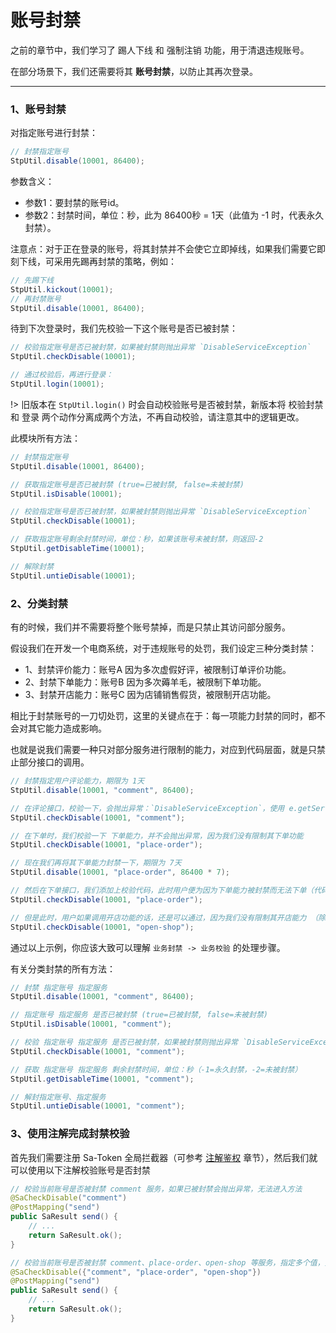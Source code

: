 # 账号封禁

之前的章节中，我们学习了 踢人下线 和 强制注销 功能，用于清退违规账号。

在部分场景下，我们还需要将其 **账号封禁**，以防止其再次登录。

--- 

### 1、账号封禁

对指定账号进行封禁：

``` java
// 封禁指定账号 
StpUtil.disable(10001, 86400); 
```

参数含义：
- 参数1：要封禁的账号id。
- 参数2：封禁时间，单位：秒，此为 86400秒 = 1天（此值为 -1 时，代表永久封禁）。


注意点：对于正在登录的账号，将其封禁并不会使它立即掉线，如果我们需要它即刻下线，可采用先踢再封禁的策略，例如：<br>
``` java
// 先踢下线
StpUtil.kickout(10001); 
// 再封禁账号
StpUtil.disable(10001, 86400); 
```

待到下次登录时，我们先校验一下这个账号是否已被封禁：
``` java
// 校验指定账号是否已被封禁，如果被封禁则抛出异常 `DisableServiceException`
StpUtil.checkDisable(10001); 

// 通过校验后，再进行登录：
StpUtil.login(10001); 
```

!> 旧版本在 `StpUtil.login()` 时会自动校验账号是否被封禁，新版本将 校验封禁 和 登录 两个动作分离成两个方法，不再自动校验，请注意其中的逻辑更改。

此模块所有方法：
``` java
// 封禁指定账号 
StpUtil.disable(10001, 86400); 

// 获取指定账号是否已被封禁 (true=已被封禁, false=未被封禁) 
StpUtil.isDisable(10001); 

// 校验指定账号是否已被封禁，如果被封禁则抛出异常 `DisableServiceException`
StpUtil.checkDisable(10001); 

// 获取指定账号剩余封禁时间，单位：秒，如果该账号未被封禁，则返回-2 
StpUtil.getDisableTime(10001); 

// 解除封禁
StpUtil.untieDisable(10001); 
```


### 2、分类封禁

有的时候，我们并不需要将整个账号禁掉，而是只禁止其访问部分服务。

假设我们在开发一个电商系统，对于违规账号的处罚，我们设定三种分类封禁：

- 1、封禁评价能力：账号A 因为多次虚假好评，被限制订单评价功能。
- 2、封禁下单能力：账号B 因为多次薅羊毛，被限制下单功能。
- 3、封禁开店能力：账号C 因为店铺销售假货，被限制开店功能。

相比于封禁账号的一刀切处罚，这里的关键点在于：每一项能力封禁的同时，都不会对其它能力造成影响。

也就是说我们需要一种只对部分服务进行限制的能力，对应到代码层面，就是只禁止部分接口的调用。

``` java
// 封禁指定用户评论能力，期限为 1天
StpUtil.disable(10001, "comment", 86400);

// 在评论接口，校验一下，会抛出异常：`DisableServiceException`，使用 e.getService() 可获取业务标识 `comment` 
StpUtil.checkDisable(10001, "comment");

// 在下单时，我们校验一下 下单能力，并不会抛出异常，因为我们没有限制其下单功能
StpUtil.checkDisable(10001, "place-order");

// 现在我们再将其下单能力封禁一下，期限为 7天 
StpUtil.disable(10001, "place-order", 86400 * 7);

// 然后在下单接口，我们添加上校验代码，此时用户便为因为下单能力被封禁而无法下单（代码抛出异常）
StpUtil.checkDisable(10001, "place-order");

// 但是此时，用户如果调用开店功能的话，还是可以通过，因为我们没有限制其开店能力 （除非我们再调用了封禁开店的代码）
StpUtil.checkDisable(10001, "open-shop");
```

通过以上示例，你应该大致可以理解 `业务封禁 -> 业务校验` 的处理步骤。

有关分类封禁的所有方法：
``` java
// 封禁 指定账号 指定服务 
StpUtil.disable(10001, "comment", 86400); 

// 指定账号 指定服务 是否已被封禁 (true=已被封禁, false=未被封禁) 
StpUtil.isDisable(10001, "comment"); 

// 校验 指定账号 指定服务 是否已被封禁，如果被封禁则抛出异常 `DisableServiceException`
StpUtil.checkDisable(10001, "comment"); 

// 获取 指定账号 指定服务 剩余封禁时间，单位：秒（-1=永久封禁，-2=未被封禁）
StpUtil.getDisableTime(10001, "comment"); 

// 解封指定账号、指定服务
StpUtil.untieDisable(10001, "comment"); 
```

### 3、使用注解完成封禁校验
首先我们需要注册 Sa-Token 全局拦截器（可参考 [注解鉴权](/use/at-check) 章节），然后我们就可以使用以下注解校验账号是否封禁

``` java
// 校验当前账号是否被封禁 comment 服务，如果已被封禁会抛出异常，无法进入方法 
@SaCheckDisable("comment")
@PostMapping("send")
public SaResult send() {
	// ... 
	return SaResult.ok(); 
}

// 校验当前账号是否被封禁 comment、place-order、open-shop 等服务，指定多个值，只要有一个已被封禁，就无法进入方法 
@SaCheckDisable({"comment", "place-order", "open-shop"})
@PostMapping("send")
public SaResult send() {
	// ... 
	return SaResult.ok(); 
}
```


